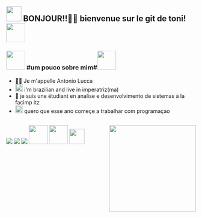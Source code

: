 <h2><img src="https://media.giphy.com/media/gR2FAWPWEEW1zhOWvy/giphy.gif" width="40"/> BONJOUR!!👋🏻 bienvenue sur le git de toni! <img src="https://media.giphy.com/media/rUMZDt7hgS55Hgh666/giphy.gif" width="50"></h2>

### <img src="https://media.giphy.com/media/iJsjsm6dhNPiQBvztq/giphy.gif" width="50"> #um pouco sobre mim#<img src="https://media.giphy.com/media/gHbRenN4AVLDTi9pdd/giphy.gif" width="50">

- 👦🏻 Je m'appelle Antonio Lucca
- <img src="https://media.giphy.com/media/S3W74K8gy3h1iI1x0L/giphy.gif" width="20"> i'm brazilian and live in imperatriz(ma)
- 🔭 je suis une étudiant en analise e desenvolvimento de sistemas à la facimp itz
- <img src="https://media.giphy.com/media/lqFSrdm94nEAFDxPp7/giphy.gif" width="20"> quero que esse ano começe a trabalhar com programaçao

##
<img align='right' src="https://i.picasion.com/pic92/8a50d379479ec44ca0276cc53087a6d2.gif" width="230">

<div> 
<a href="https://instagram.com/rafaballerini" target="_blank"><img src="https://img.shields.io/badge/-Instagram-%23E4405F?style=for-the-badge&logo=instagram&logoColor=white" target="_blank"></a>
<a href="https://mail.google.com/mail/u/0/#inbox" target="_blank"><img src="https://img.shields.io/badge/Gmail-%23333?style=for-the-badge&logo=gmail&logoColor=white" target="_blank"></a> 
 <a href="https://www.linkedin.com/in/antonio-lucca-nascimento-rodrigues-maia-b90860270/" target="_blank"><img src="https://img.shields.io/badge/-LinkedIn-%230077B5?style=for-the-badge&logo=linkedin&logoColor=white" target="_blank"></a> 

 <img src="https://media.giphy.com/media/QynKqvM4I2EFrOH51P/giphy.gif" width="50">
  <img src="https://media.giphy.com/media/fVJn7sPHp0T0kzMnIk/giphy.gif" width="50">
  <img src="https://media.giphy.com/media/S3W74K8gy3h1iI1x0L/giphy.gif" width="40">
  </div>
